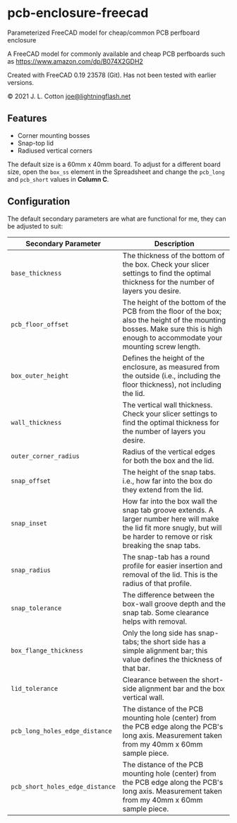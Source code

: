 # pcb-enclosure-freecad
Parameterized FreeCAD model for cheap/common PCB perfboard enclosure

A FreeCAD model for commonly available and cheap PCB perfboards such as https://www.amazon.com/dp/B074X2GDH2

Created with FreeCAD 0.19 23578 (Git). Has not been tested with earlier versions.

&copy; 2021 J. L. Cotton joe@lightningflash.net

## Features

* Corner mounting bosses
* Snap-top lid
* Radiused vertical corners

The default size is a 60mm x 40mm board. To adjust for a different board size, open the `box_ss` element in the Spreadsheet and change the `pcb_long` and `pcb_short` values in **Column C**.

## Configuration

The default secondary parameters are what are functional for me, they can be adjusted to suit:

| Secondary Parameter | Description |
|--------------------|-------------|
| `base_thickness` | The thickness of the bottom of the box. Check your slicer settings to find the optimal thickness for the number of layers you desire. |
| `pcb_floor_offset` | The height of the bottom of the PCB from the floor of the box; also the height of the mounting bosses. Make sure this is high enough to accommodate your mounting screw length. |
| `box_outer_height` | Defines the height of the enclosure, as measured from the outside (i.e., including the floor thickness), not including the lid. |
| `wall_thickness` | The vertical wall thickness. Check your slicer settings to find the optimal thickness for the number of layers you desire. |
| `outer_corner_radius` | Radius of the vertical edges for both the box and the lid. |
| `snap_offset` | The height of the snap tabs. i.e., how far into the box do they extend from the lid. |
| `snap_inset` | How far into the box wall the snap tab groove extends. A larger number here will make the lid fit more snugly, but will be harder to remove or risk breaking the snap tabs. |
| `snap_radius` | The snap-tab has a round profile for easier insertion and removal of the lid. This is the radius of that profile. |
| `snap_tolerance` | The difference between the box-wall groove depth and the snap tab. Some clearance helps with removal. |
| `box_flange_thickness` | Only the long side has snap-tabs; the short side has a simple alignment bar; this value defines the thickness of that bar. |
| `lid_tolerance` | Clearance between the short-side alignment bar and the box vertical wall. |
| `pcb_long_holes_edge_distance` | The distance of the PCB mounting hole (center) from the PCB edge along the PCB's long axis. Measurement taken from my 40mm x 60mm sample piece. |
| `pcb_short_holes_edge_distance` | The distance of the PCB mounting hole (center) from the PCB edge along the PCB's long axis. Measurement taken from my 40mm x 60mm sample piece. |

